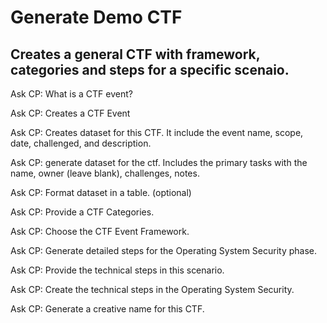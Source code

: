 # Generate Demo CTF

## Creates a general CTF with framework, categories and steps for a specific scenaio.

Ask CP: What is a CTF event?

Ask CP: Creates a CTF Event

Ask CP: Creates dataset for this CTF. It include the event name, scope, date, challenged, and description.

Ask CP: generate dataset for the ctf.  Includes the primary tasks with the name, owner (leave blank), challenges, notes.

Ask CP: Format dataset in a table. (optional)

Ask CP: Provide a CTF Categories.

Ask CP: Choose the CTF Event Framework.

Ask CP: Generate detailed steps for the Operating System Security phase.

Ask CP: Provide the technical steps in this scenario.

Ask CP: Create the technical steps in the Operating System Security.

Ask CP: Generate a creative name for this CTF.


